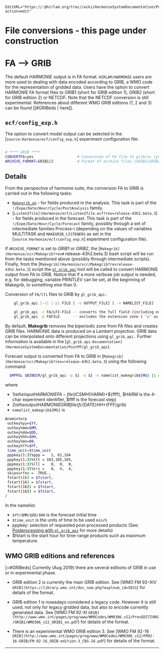```@meta
EditURL="https://:@hirlam.org/trac//wiki/HarmonieSystemDocumentation/PostPP/FileConversions?action=edit"
```
# File conversions - this page under construction

# FA --> GRIB

The default HARMONIE output is in FA format. `HIRLAM/HARMONIE` users are more used to dealing with data encoded according to GRIB, a WMO code for the representation of gridded data. Users have the option to convert HARMONIE FA format files to GRIB1 (short for GRIB edition 1), GRIB2 (short for GRIB edition 2) or NETCDF. Note that the NETCDF conversion is still experimental. References about different WMO GRIB editions (1, 2 and 3) can be found [[#GRIBeds | here]].

## `ecf/config_exp.h`

The option to convert model output can be selected in the [`source:Harmonie/ecf/config_exp.h`] experiment configuration file:
```bash

# **** GRIB ****
CONVERTFA=yes                    # Conversion of FA file to grib/nc (yes|no)
ARCHIVE_FORMAT=GRIB1|2           # Format of archive files (GRIB1|GRIB2|nc). Currently nc format is only available in climate mode
```

## Details
From the perspective of harmonie suite, the conversion FA to GRIB is carried out in the following tasks:
* [`Makegrib_an`](Harmonie/ecf/Makegrib_an.ecf?rev=release-43h2.beta.3) - for fields produced in the analysis. This task is part of the `!/Expe/Date/Hour/Cycle/PostAnalysis` family.
* [`Listen2file](Harmonie/ecf/Listen2file.ecf?rev=release-43h2.beta.3`) - for fields produced in the forecast. This task is part of the `!/Expe/Date/Hour/Cycle/Forecast` family, possibly through a set of intermediate families Process-i (depending on the values of variables MULTITASK and `MAKEGRIB_LISTENERS` as set in the [`source:Harmonie/ecf/config_exp.h`] experiment configuration file).

If `ARCHIVE_FORMAT` is set to *GRIB1* or *GRIB2*, the [`Makegrib](Harmonie/scr/Makegrib?rev#` release-43h2.beta.3) bash script will be run from the tasks mentioned above (possibly through intermediate scripts). Finally, from the [`Makegrib](Harmonie/scr/Makegrib?revrelease-43h2.beta.3`) script the [`gl_grib_api`](HarmonieSystemDocumentation/PostPP/gl_grib_api) tool will be called to convert HARMONIE output from FA to GRIB. Notice that if a more verbose job output is needed, e.g. for debugging, variable PRINTLEV can be set, at the beginning of Makegrib, to something else than 0.

Conversion of `FA/lfi` files to GRIB by `gl_grib_api:`
```bash
    gl_grib_api [-c] [-p] FILE [ -o OUTPUT_FILE] [ -n NAMELIST_FILE]

    gl_grib_api -c FA/LFI-FILE -- converts the full field (including extension zone)
    gl_grib_api -p FAFILE      -- excludes the extension zone ( "p" as in physical domain only) 
```

By default, **Makegrib** removes the biperiodic zone from FA files and creates GRIB files. HARMONIE data is produced on a Lambert projection. GRIB data can be interpolated onto different projections using `gl_grib_api.` Further information is available in the [`gl_grib_api` `documentation](HarmonieSystemDocumentation/PostPP/gl_grib_api`).

Forecast output is converted from FA to GRIB in [`Makegrib](Harmonie/scr/Makegrib?rev=release-43h2.beta.3`) using the following command:
```bash
  $MPPGL $BINDIR/gl_grib_api -p $1 -o $2 -n namelist_makegrib${MG} || exit
```
where 
 * $1 is the input HARMONIE FA-file (ICSMH${HARM}+${ffff}, $HARM is the 4-char experiment identifier, $ffff is the forecast step)
 * $2 is the output HARMONIE GRIB file (fc${DATE}${HH}+${FFF}grib)
 * `namelist_makegrib${MG}` is 
```bash
&naminterp
 outkey%yy=$YY,
 outkey%mm=$MM,
 outkey%dd=$DD,
 outkey%hh=$HH,
 outkey%mn=00,
 outkey%ff=$FF,
 time_unit=$time_unit
 pppkey(1:3)%ppp =   1, 61,184
 pppkey(1:3)%ttt = 103,105,105,
 pppkey(1:3)%lll =   0,  0,  0,
 pppkey(1:3)%tri =   0,  4,  4,
 skipsurfex = .TRUE.,
 fstart(15) = $fstart,
 fstart(16) = $fstart,
 fstart(162) = $fstart,
 fstart(163) = $fstart,
/
```
In the namelist:
 * `$YY/$MM/$DD/$HH`  is the forecast initial time
 * `$time_unit` is the units of time to be used `min/h`
 * pppkey: selection of requested post-processed products (See: [Postprocessing with `gl_grib_api`](HarmonieSystemDocumentation/PostPP/gl_grib_api) for more details)
 * $fstart is the start hour for time-range products such as maximum temperature.

## WMO GRIB editions and references
[=#GRIBeds] Currently (Aug 2019) there are several editions of GRIB in use or in experimental phase.

* GRIB edition 2 is currently the main GRIB edition. See [WMO FM 92–XIV `GRIB](https://library.wmo.int/doc_num.php?explnum_id=5831`) for details of the format.

* GRIB edition 1 is nowadays considered a legacy code. However it is still used, not only for legacy gridded data, but also to encode currently generated data. See [WMO FM 92-XI `GRIB](http://www.wmo.int/pages/prog/www/WMOCodes/WMO306_vI2/PrevEDITIONS/GRIB1/WMO306_vI2_GRIB1_en.pdf`) for details of the format.

* There is an experimental WMO GRIB edition 3. See [WMO FM 92-16 `GRIB](http://www.wmo.int/pages/prog/www/WMOCodes/WMO306_vI2/FM92-16-GRIB/FM-92-16_GRIB-edition-3_CBS-16.pdf`) for details of the format.



----


